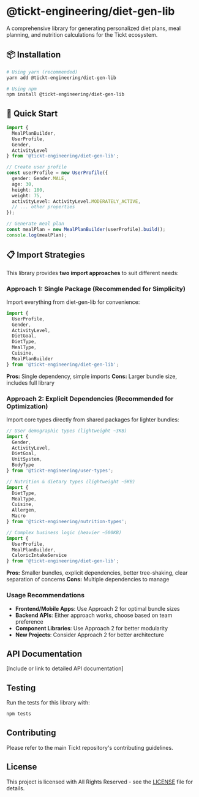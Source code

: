 # @tickt-engineering/diet-gen-lib

A comprehensive library for generating personalized diet plans, meal planning, and nutrition calculations for the Tickt ecosystem.

## 📦 Installation

```bash
# Using yarn (recommended)
yarn add @tickt-engineering/diet-gen-lib

# Using npm
npm install @tickt-engineering/diet-gen-lib
```

## 🚀 Quick Start

```typescript
import { 
  MealPlanBuilder, 
  UserProfile, 
  Gender, 
  ActivityLevel 
} from '@tickt-engineering/diet-gen-lib';

// Create user profile
const userProfile = new UserProfile({
  gender: Gender.MALE,
  age: 30,
  height: 180,
  weight: 75,
  activityLevel: ActivityLevel.MODERATELY_ACTIVE,
  // ... other properties
});

// Generate meal plan
const mealPlan = new MealPlanBuilder(userProfile).build();
console.log(mealPlan);
```

## 📋 Import Strategies

This library provides **two import approaches** to suit different needs:

### **Approach 1: Single Package (Recommended for Simplicity)**
Import everything from diet-gen-lib for convenience:

```typescript
import { 
  UserProfile,
  Gender,
  ActivityLevel,
  DietGoal,
  DietType,
  MealType,
  Cuisine,
  MealPlanBuilder
} from '@tickt-engineering/diet-gen-lib';
```

**Pros:** Single dependency, simple imports
**Cons:** Larger bundle size, includes full library

### **Approach 2: Explicit Dependencies (Recommended for Optimization)**
Import core types directly from shared packages for lighter bundles:

```typescript
// User demographic types (lightweight ~3KB)
import { 
  Gender, 
  ActivityLevel, 
  DietGoal,
  UnitSystem,
  BodyType
} from '@tickt-engineering/user-types';

// Nutrition & dietary types (lightweight ~5KB)
import { 
  DietType, 
  MealType, 
  Cuisine,
  Allergen,
  Macro
} from '@tickt-engineering/nutrition-types';

// Complex business logic (heavier ~500KB)
import { 
  UserProfile,
  MealPlanBuilder,
  CaloricIntakeService 
} from '@tickt-engineering/diet-gen-lib';
```

**Pros:** Smaller bundles, explicit dependencies, better tree-shaking, clear separation of concerns
**Cons:** Multiple dependencies to manage

### **Usage Recommendations**

- **Frontend/Mobile Apps**: Use Approach 2 for optimal bundle sizes
- **Backend APIs**: Either approach works, choose based on team preference  
- **Component Libraries**: Use Approach 2 for better modularity
- **New Projects**: Consider Approach 2 for better architecture

## API Documentation

[Include or link to detailed API documentation]

## Testing

Run the tests for this library with:

```bash
npm tests
```

## Contributing

Please refer to the main Tickt repository's contributing guidelines.

## License

This project is licensed with All Rights Reserved - see the [LICENSE](../../LICENSE.txt) file for details.